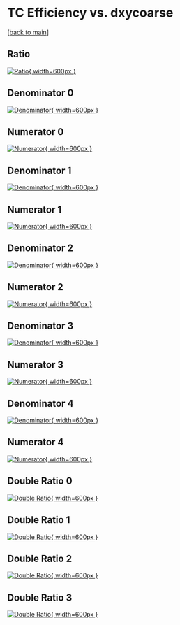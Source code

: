 # TC Efficiency vs. dxycoarse

[[back to main](./)]



## Ratio

[![Ratio](../mtv/var/TC_loweta_321_1_eff_dxycoarse.png){ width=600px }](../mtv/var/TC_loweta_321_1_eff_dxycoarse.pdf)

## Denominator 0

[![Denominator](../mtv/den/TC_loweta_321_1_eff_dxycoarse_den0.png){ width=600px }](../mtv/den/TC_loweta_321_1_eff_dxycoarse_den0.pdf)

## Numerator 0

[![Numerator](../mtv/num/TC_loweta_321_1_eff_dxycoarse_num0.png){ width=600px }](../mtv/num/TC_loweta_321_1_eff_dxycoarse_num0.pdf)

## Denominator 1

[![Denominator](../mtv/den/TC_loweta_321_1_eff_dxycoarse_den1.png){ width=600px }](../mtv/den/TC_loweta_321_1_eff_dxycoarse_den1.pdf)

## Numerator 1

[![Numerator](../mtv/num/TC_loweta_321_1_eff_dxycoarse_num1.png){ width=600px }](../mtv/num/TC_loweta_321_1_eff_dxycoarse_num1.pdf)

## Denominator 2

[![Denominator](../mtv/den/TC_loweta_321_1_eff_dxycoarse_den2.png){ width=600px }](../mtv/den/TC_loweta_321_1_eff_dxycoarse_den2.pdf)

## Numerator 2

[![Numerator](../mtv/num/TC_loweta_321_1_eff_dxycoarse_num2.png){ width=600px }](../mtv/num/TC_loweta_321_1_eff_dxycoarse_num2.pdf)

## Denominator 3

[![Denominator](../mtv/den/TC_loweta_321_1_eff_dxycoarse_den3.png){ width=600px }](../mtv/den/TC_loweta_321_1_eff_dxycoarse_den3.pdf)

## Numerator 3

[![Numerator](../mtv/num/TC_loweta_321_1_eff_dxycoarse_num3.png){ width=600px }](../mtv/num/TC_loweta_321_1_eff_dxycoarse_num3.pdf)

## Denominator 4

[![Denominator](../mtv/den/TC_loweta_321_1_eff_dxycoarse_den4.png){ width=600px }](../mtv/den/TC_loweta_321_1_eff_dxycoarse_den4.pdf)

## Numerator 4

[![Numerator](../mtv/num/TC_loweta_321_1_eff_dxycoarse_num4.png){ width=600px }](../mtv/num/TC_loweta_321_1_eff_dxycoarse_num4.pdf)

## Double Ratio 0

[![Double Ratio](../mtv/ratio/TC_loweta_321_1_eff_dxycoarse_ratio0.png){ width=600px }](../mtv/ratio/TC_loweta_321_1_eff_dxycoarse_ratio0.pdf)

## Double Ratio 1

[![Double Ratio](../mtv/ratio/TC_loweta_321_1_eff_dxycoarse_ratio1.png){ width=600px }](../mtv/ratio/TC_loweta_321_1_eff_dxycoarse_ratio1.pdf)

## Double Ratio 2

[![Double Ratio](../mtv/ratio/TC_loweta_321_1_eff_dxycoarse_ratio2.png){ width=600px }](../mtv/ratio/TC_loweta_321_1_eff_dxycoarse_ratio2.pdf)

## Double Ratio 3

[![Double Ratio](../mtv/ratio/TC_loweta_321_1_eff_dxycoarse_ratio3.png){ width=600px }](../mtv/ratio/TC_loweta_321_1_eff_dxycoarse_ratio3.pdf)

